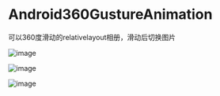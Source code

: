 # Android360GustureAnimation
可以360度滑动的relativelayout相册，滑动后切换图片

![image](https://github.com/yunyeLoveYoona/Android360GustureAnimation/blob/master/images-folder/1.png)



![image](https://github.com/yunyeLoveYoona/Android360GustureAnimation/blob/master/images-folder/2.png)



![image](https://github.com/yunyeLoveYoona/Android360GustureAnimation/blob/master/images-folder/3.png)
